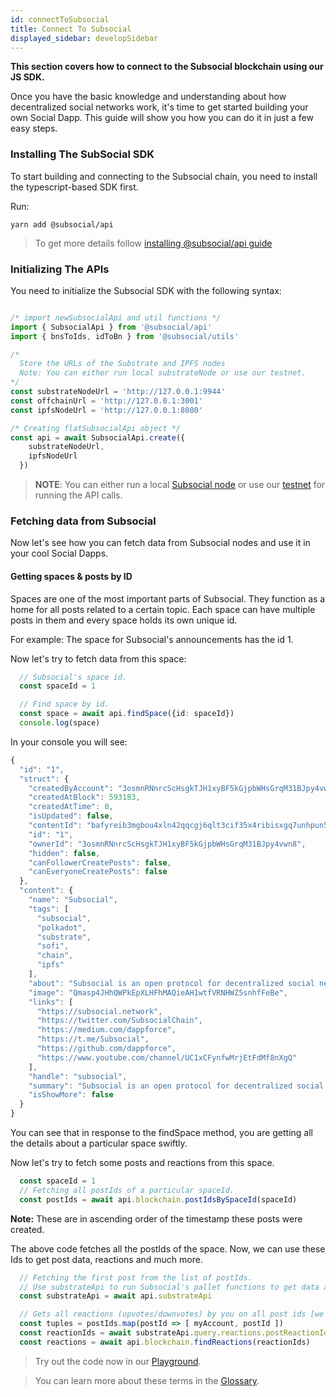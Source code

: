 ```yaml
---
id: connectToSubsocial
title: Connect To Subsocial
displayed_sidebar: developSidebar
---
```

**This section covers how to connect to the Subsocial blockchain using our JS SDK.**

Once you have the basic knowledge and understanding about how decentralized social networks work, it's time to get started building your own Social Dapp. This guide will show you how you can do it in just a few easy steps.

### Installing The SubSocial SDK

To start building and connecting to the Subsocial chain, you need to install the typescript-based SDK first.

Run:
```
yarn add @subsocial/api
```

> To get more details follow [installing @subsocial/api guide](/docs/develop/getting-started/installation)

### Initializing The APIs

You need to initialize the Subsocial SDK with the following syntax:

```typescript

/* import newSubsocialApi and util functions */
import { SubsocialApi } from '@subsocial/api'
import { bnsToIds, idToBn } from '@subsocial/utils'

/* 
  Store the URLs of the Substrate and IPFS nodes 
  Note: You can either run local substrateNode or use our testnet.
*/
const substrateNodeUrl = 'http://127.0.0.1:9944'
const offchainUrl = 'http://127.0.0.1:3001'
const ipfsNodeUrl = 'http://127.0.0.1:8080'

/* Creating flatSubsocialApi object */
const api = await SubsocialApi.create({
    substrateNodeUrl, 
    ipfsNodeUrl 
  })

```

> **NOTE**: You can either run a local [Subsocial node](https://github.com/dappforce/subsocial-node) or use our [testnet](/docs/develop/getting-started/testnet) for running the API calls.

### Fetching data from Subsocial

Now let's see how you can fetch data from Subsocial nodes and use it in your cool Social Dapps.

#### Getting spaces & posts by ID

Spaces are one of the most important parts of Subsocial. They function as a home for all posts related to a certain topic. Each space can have multiple posts in them and every space holds its own unique id.  

For example: The space for Subsocial's announcements has the id 1.

Now let's try to fetch data from this space:

```typescript
  // Subsocial's space id.
  const spaceId = 1 

  // Find space by id.
  const space = await api.findSpace({id: spaceId})
  console.log(space)
```

In your console you will see:

```javascript
{
  "id": "1",
  "struct": {
    "createdByAccount": "3osmnRNnrcScHsgkTJH1xyBF5kGjpbWHsGrqM31BJpy4vwn8",
    "createdAtBlock": 593183,
    "createdAtTime": 0,
    "isUpdated": false,
    "contentId": "bafyreib3mgbou4xln42qqcgj6qlt3cif35x4ribisxgq7unhpun525l54e",
    "id": "1",
    "ownerId": "3osmnRNnrcScHsgkTJH1xyBF5kGjpbWHsGrqM31BJpy4vwn8",
    "hidden": false,
    "canFollowerCreatePosts": false,
    "canEveryoneCreatePosts": false
  },
  "content": {
    "name": "Subsocial",
    "tags": [
      "subsocial",
      "polkadot",
      "substrate",
      "sofi",
      "chain",
      "ipfs"
    ],
    "about": "Subsocial is an open protocol for decentralized social networks and marketplaces. It's built with Substrate and IPFS. [Learn more](https://subsocial.network/)",
    "image": "Qmasp4JHhQWPkEpXLHFhMAQieAH1wtfVRNHWZ5snhfFeBe",
    "links": [
      "https://subsocial.network",
      "https://twitter.com/SubsocialChain",
      "https://medium.com/dappforce",
      "https://t.me/Subsocial",
      "https://github.com/dappforce",
      "https://www.youtube.com/channel/UC1xCFynfwMrjEtFdMf8nXgQ"
    ],
    "handle": "subsocial",
    "summary": "Subsocial is an open protocol for decentralized social networks and marketplaces. It's built with Substrate and IPFS. Learn more",
    "isShowMore": false
  }
}
```

You can see that in response to the findSpace method, you are getting all the details about a particular space swiftly.

Now let's try to fetch some posts and reactions from this space.

```typescript
  const spaceId = 1
  // Fetching all postIds of a particular spaceId.
  const postIds = await api.blockchain.postIdsBySpaceId(spaceId)
```

**Note:** These are in ascending order of the timestamp these posts were created.

The above code fetches all the postIds of the space. Now, we can use these Ids to get post data, reactions and much more.

```typescript
  // Fetching the first post from the list of postIds.
  // Use substrateApi to run Subsocial's pallet functions to get data about posts and content on the chain.
  const substrateApi = await api.substrateApi

  // Gets all reactions (upvotes/downvotes) by you on all post ids [we are using multi request from blockchain]
  const tuples = postIds.map(postId => [ myAccount, postId ])
  const reactionIds = await substrateApi.query.reactions.postReactionIdByAccount.multi(tuples)
  const reactions = await api.blockchain.findReactions(reactionIds)

```

> Try out the code now in our [Playground](https://play.subsocial.network).

> You can learn more about these terms in the [Glossary](/docs/basics/glossary/overview).
